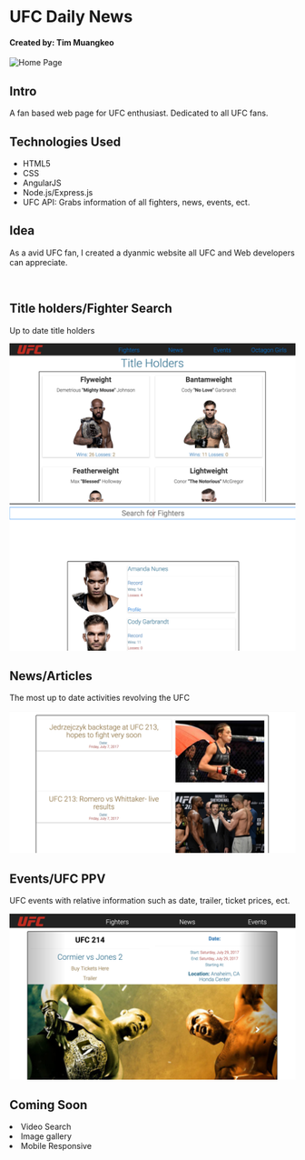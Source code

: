 <h1>UFC Daily News</h1>
<h4>Created by: Tim Muangkeo</h4>

<img src="public/img/readme/screenshot1.png" alt="Home Page">

<h2>Intro</h2>
<p>A fan based web page for UFC enthusiast. Dedicated to all UFC fans.</p>

<h2>Technologies Used</h2>
<ul>
    <li>HTML5
    <li>CSS</li>
    <li>AngularJS</li>
    <li>Node.js/Express.js</li>
    <li>UFC API: Grabs information of all fighters, news, events, ect.</li>
</ul>

<h2>Idea</h2>
<p>As a avid UFC fan, I created a dyanmic website all UFC and Web developers can appreciate.</p>
<br>

<h2>Title holders/Fighter Search</h2>
<p>Up to date title holders</p>
<img src="public/img/readme/screenshot2.png" alt="Title Holders">
<br>
<img src="public/img/readme/screenshot3.png" alt="Fighter Search">
<br>
<h2>News/Articles</h2>
<p>The most up to date activities revolving the UFC</p>
<img src="public/img/readme/screenshot4.png" alt="News articles">
<br>
<h2>Events/UFC PPV</h2>
<p>UFC events with relative information such as date, trailer, ticket prices, ect.</p>
<img src="public/img/readme/screenshot5.png" alt="events">
<h2>Coming Soon</h2>

<li>Video Search</li>
<li>Image gallery</li>
<li>Mobile Responsive</li>